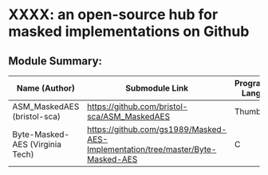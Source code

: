 # XXXX: an open-source hub for masked implementations on Github


## Module Summary:

|     Name (Author)      | Submodule Link | Programming Language |
| ------------- | -------------- | -------------------- |
| ASM_MaskedAES (bristol-sca)  | https://github.com/bristol-sca/ASM_MaskedAES| Thumb16 |
| Byte-Masked-AES (Virginia Tech)  | https://github.com/gs1989/Masked-AES-Implementation/tree/master/Byte-Masked-AES| C |


